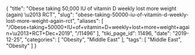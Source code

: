 {
    "title": "Obese taking 50,000 IU of vitamin D weekly lost more weight (again) \u2013 RCT",
    "slug": "obese-taking-50000-iu-of-vitamin-d-weekly-lost-more-weight-again-rct",
    "aliases": [
        "/Obese+taking+50000+IU+of+vitamin+D+weekly+lost+more+weight+again+\u2013+RCT+Dec+2019",
        "/11496"
    ],
    "tiki_page_id": 11496,
    "date": "2019-12-25",
    "categories": [
        "Obesity",
        "Middle East"
    ],
    "tags": [
        "Middle East",
        "Obesity"
    ]
}